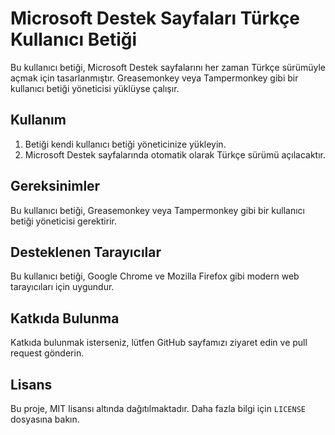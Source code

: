 # Microsoft Destek Sayfaları Türkçe Kullanıcı Betiği

Bu kullanıcı betiği, Microsoft Destek sayfalarını her zaman Türkçe sürümüyle açmak için tasarlanmıştır. Greasemonkey veya Tampermonkey gibi bir kullanıcı betiği yöneticisi yüklüyse çalışır.

## Kullanım

1. Betiği kendi kullanıcı betiği yöneticinize yükleyin.
2. Microsoft Destek sayfalarında otomatik olarak Türkçe sürümü açılacaktır.

## Gereksinimler

Bu kullanıcı betiği, Greasemonkey veya Tampermonkey gibi bir kullanıcı betiği yöneticisi gerektirir.

## Desteklenen Tarayıcılar

Bu kullanıcı betiği, Google Chrome ve Mozilla Firefox gibi modern web tarayıcıları için uygundur.

## Katkıda Bulunma

Katkıda bulunmak isterseniz, lütfen GitHub sayfamızı ziyaret edin ve pull request gönderin.

## Lisans

Bu proje, MIT lisansı altında dağıtılmaktadır. Daha fazla bilgi için `LICENSE` dosyasına bakın.

